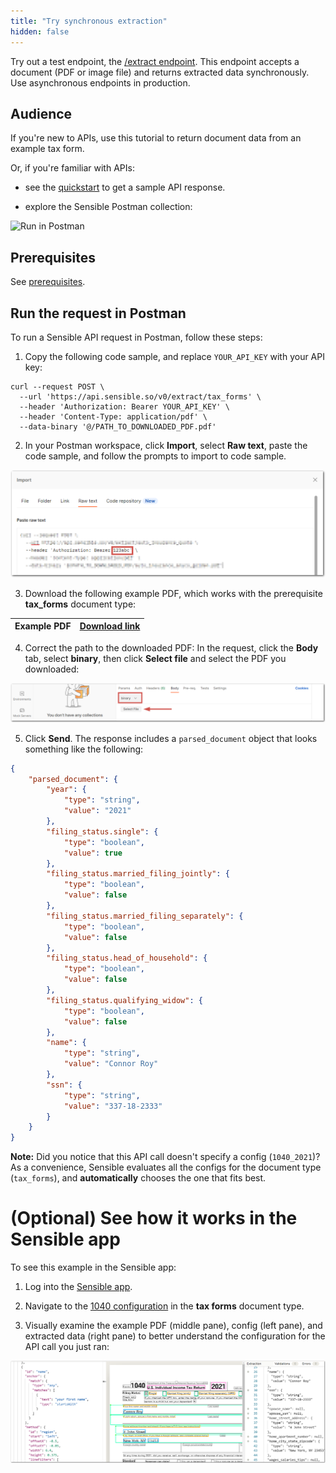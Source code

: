 ```yaml
---
title: "Try synchronous extraction"
hidden: false
---
```


Try out a test endpoint, the [/extract endpoint](https://sensiblehq.readme.io/reference#rate-confirmations). This endpoint accepts a document (PDF or image file) and returns extracted data synchronously. Use asynchronous endpoints in production.

Audience
---

If you're new to APIs, use this tutorial to return document data from an example tax form.

Or, if you're familiar with APIs:

- see the [quickstart](doc:quickstart) to get a sample API response.

- explore the Sensible Postman collection:

![Run in Postman](https://run.pstmn.io/button.svg)

Prerequisites
---

See [prerequisites](doc:api-tutorial#prerequisites).

Run the request in Postman
----

To run a Sensible API request in Postman, follow these steps:


1. Copy the following code sample, and replace `YOUR_API_KEY` with your API key:


```curl
curl --request POST \
  --url 'https://api.sensible.so/v0/extract/tax_forms' \
  --header 'Authorization: Bearer YOUR_API_KEY' \
  --header 'Content-Type: application/pdf' \
  --data-binary '@/PATH_TO_DOWNLOADED_PDF.pdf'
```

2. In your Postman workspace, click **Import**, select **Raw text**, paste the code sample, and follow the prompts to import to code sample.

  ![Click to enlarge](https://raw.githubusercontent.com/sensible-hq/sensible-docs/main/readme-sync/assets/v0/images/final/api_quickstart_postman_import.png)

3. Download the following example PDF, which works with the prerequisite  **tax_forms**  document type:

| Example PDF | [Download link](https://github.com/sensible-hq/sensible-configuration-library/raw/main/tax_forms/1040/2021/1040_2021_sample.pdf) |
| ----------- | ------------------------------------------------------------ |

4.  Correct the path to the downloaded PDF: In the request, click the **Body** tab, select **binary**, then click **Select file** and select the PDF you downloaded:

  ![Click to enlarge](https://raw.githubusercontent.com/sensible-hq/sensible-docs/main/readme-sync/assets/v0/images/final/api_quickstart_postman_file.png)



5. Click **Send**. The response includes a `parsed_document` object that looks something like the following:

```json
{
	"parsed_document": {
		"year": {
			"type": "string",
			"value": "2021"
		},
		"filing_status.single": {
			"type": "boolean",
			"value": true
		},
		"filing_status.married_filing_jointly": {
			"type": "boolean",
			"value": false
		},
		"filing_status.married_filing_separately": {
			"type": "boolean",
			"value": false
		},
		"filing_status.head_of_household": {
			"type": "boolean",
			"value": false
		},
		"filing_status.qualifying_widow": {
			"type": "boolean",
			"value": false
		},
		"name": {
			"type": "string",
			"value": "Connor Roy"
		},
		"ssn": {
			"type": "string",
			"value": "337-18-2333"
		}
	}
}
```

**Note:**  Did you notice that this API call doesn't specify a config (`1040_2021`)? As a convenience, Sensible evaluates all the configs for the document type  (`tax_forms`), and **automatically** chooses the one that fits best.

(Optional) See how it works in the Sensible app
=====

To see this example in the Sensible app:

1. Log into the [Sensible app](https://app.sensible.so/signin/).

2. Navigate to the [1040 configuration](https://app.sensible.so/editor/?d=tax_forms&c=1040_2021&g=1040_2021_sample) in the **tax forms** document type.

3. Visually examine the example PDF (middle pane), config (left pane), and extracted data (right pane) to better understand the configuration for the API call you just ran:

![q](https://raw.githubusercontent.com/sensible-hq/sensible-docs/main/readme-sync/assets/v0/images/final/api_quickstart_app.png)

